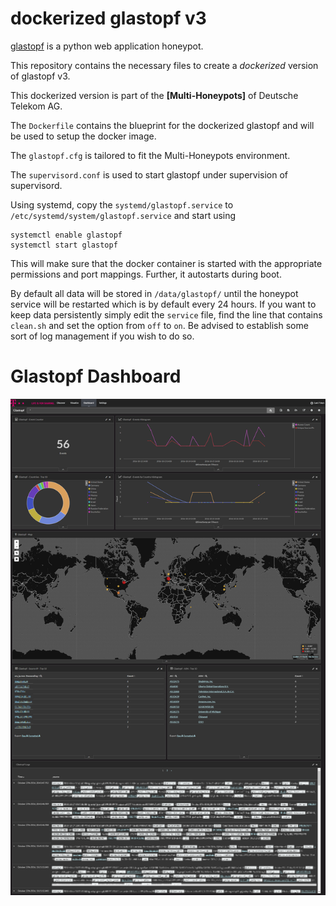 # dockerized glastopf v3


[glastopf](https://github.com/glastopf/glastopf) is a python web application honeypot.

This repository contains the necessary files to create a *dockerized* version of glastopf v3.

This dockerized version is part of the **[Multi-Honeypots]** of Deutsche Telekom AG.

The `Dockerfile` contains the blueprint for the dockerized glastopf and will be used to setup the docker image.  

The `glastopf.cfg` is tailored to fit the Multi-Honeypots environment.

The `supervisord.conf` is used to start glastopf under supervision of supervisord.

Using systemd, copy the `systemd/glastopf.service` to `/etc/systemd/system/glastopf.service` and start using

```
systemctl enable glastopf
systemctl start glastopf
```

This will make sure that the docker container is started with the appropriate permissions and port mappings. Further, it autostarts during boot.

By default all data will be stored in `/data/glastopf/` until the honeypot service will be restarted which is by default every 24 hours. If you want to keep data persistently simply edit the ``service`` file, find the line that contains ``clean.sh`` and set the option from ``off`` to ``on``. Be advised to establish some sort of log management if you wish to do so.

# Glastopf Dashboard

![Glastopf Dashboard](https://raw.githubusercontent.com/douwanhu/docker-glastopf/master/doc/dashboard.png)
